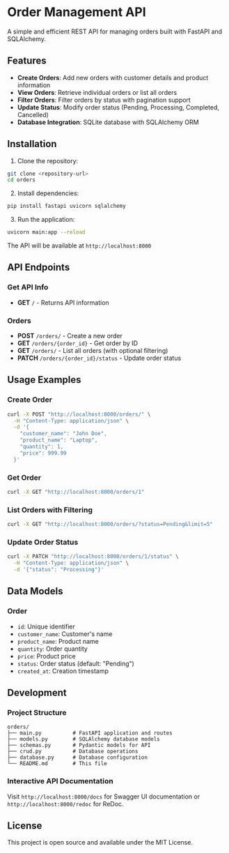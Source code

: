 # Order Management API

A simple and efficient REST API for managing orders built with FastAPI and SQLAlchemy.

## Features

- **Create Orders**: Add new orders with customer details and product information
- **View Orders**: Retrieve individual orders or list all orders
- **Filter Orders**: Filter orders by status with pagination support
- **Update Status**: Modify order status (Pending, Processing, Completed, Cancelled)
- **Database Integration**: SQLite database with SQLAlchemy ORM

## Installation

1. Clone the repository:

```bash
git clone <repository-url>
cd orders
```

2. Install dependencies:

```bash
pip install fastapi uvicorn sqlalchemy
```

3. Run the application:

```bash
uvicorn main:app --reload
```

The API will be available at `http://localhost:8000`

## API Endpoints

### Get API Info

- **GET** `/` - Returns API information

### Orders

- **POST** `/orders/` - Create a new order
- **GET** `/orders/{order_id}` - Get order by ID
- **GET** `/orders/` - List all orders (with optional filtering)
- **PATCH** `/orders/{order_id}/status` - Update order status

## Usage Examples

### Create Order

```bash
curl -X POST "http://localhost:8000/orders/" \
  -H "Content-Type: application/json" \
  -d '{
    "customer_name": "John Doe",
    "product_name": "Laptop",
    "quantity": 1,
    "price": 999.99
  }'
```

### Get Order

```bash
curl -X GET "http://localhost:8000/orders/1"
```

### List Orders with Filtering

```bash
curl -X GET "http://localhost:8000/orders/?status=Pending&limit=5"
```

### Update Order Status

```bash
curl -X PATCH "http://localhost:8000/orders/1/status" \
  -H "Content-Type: application/json" \
  -d '{"status": "Processing"}'
```

## Data Models

### Order

- `id`: Unique identifier
- `customer_name`: Customer's name
- `product_name`: Product name
- `quantity`: Order quantity
- `price`: Product price
- `status`: Order status (default: "Pending")
- `created_at`: Creation timestamp

## Development

### Project Structure

```
orders/
├── main.py          # FastAPI application and routes
├── models.py        # SQLAlchemy database models
├── schemas.py       # Pydantic models for API
├── crud.py          # Database operations
├── database.py      # Database configuration
└── README.md        # This file
```

### Interactive API Documentation

Visit `http://localhost:8000/docs` for Swagger UI documentation or `http://localhost:8000/redoc` for ReDoc.

## License

This project is open source and available under the MIT License.

